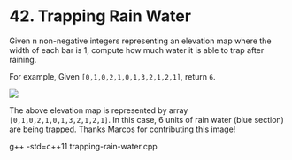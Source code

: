 #  42. Trapping Rain Water

Given n non-negative integers representing an elevation map where the width of each bar is 1, compute how much water it is able to trap after raining.

For example, 
Given `[0,1,0,2,1,0,1,3,2,1,2,1]`, return `6`.

![](http://www.leetcode.com/static/images/problemset/rainwatertrap.png)


The above elevation map is represented by array `[0,1,0,2,1,0,1,3,2,1,2,1]`. 
In this case, 6 units of rain water (blue section) are being trapped. Thanks Marcos for contributing this image!



g++ -std=c++11 trapping-rain-water.cpp


